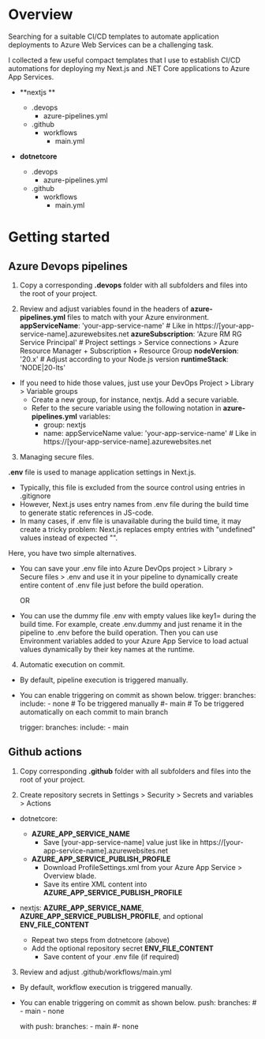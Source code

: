 # Overview

Searching for a suitable CI/CD templates to automate application deployments to Azure Web Services can be a challenging task.

I collected a few useful compact templates that I use to establish CI/CD automations for deploying my Next.js and .NET Core applications to Azure App Services.
- **nextjs **
  - .devops
    - azure-pipelines.yml
  - .github
    - workflows
      - main.yml

- **dotnetcore**
  - .devops
    - azure-pipelines.yml
  - .github
    - workflows
      - main.yml

# Getting started

## Azure Devops pipelines

1. Copy a corresponding **.devops** folder with all subfolders and files into the root of your project.

2. Review and adjust variables found in the headers of **azure-pipelines.yml** files to match with your Azure environment.
  **appServiceName**: 'your-app-service-name' # Like in https://[your-app-service-name].azurewebsites.net
  **azureSubscription**: 'Azure RM RG Service Principal' # Project settings > Service connections > Azure Resource Manager + Subscription + Resource Group
  **nodeVersion**: '20.x' # Adjust according to your Node.js version
  **runtimeStack**: 'NODE|20-lts'

  - If you need to hide those values, just use your DevOps Project > Library > Variable groups
    - Create a new group, for instance, nextjs. Add a secure variable.
    - Refer to the secure variable using the following notation in **azure-pipelines.yml**
      variables:
      - group: nextjs
      - name: appServiceName
        value: 'your-app-service-name' # Like in https://[your-app-service-name].azurewebsites.net
    
3. Managing secure files.

**.env** file is used to manage application settings in Next.js.
- Typically, this file is excluded from the source control using entries in .gitignore
- However, Next.js uses entry names from .env file during the build time to generate static references in JS-code.
- In many cases, if .env file is unavailable during the build time, it may create a tricky problem: 
  Next.js replaces empty entries with "undefined" values instead of expected "".

Here, you have two simple alternatives. 
- You can save your .env file into Azure DevOps project  > Library > Secure files > .env
  and use it in your pipeline to dynamically create entire content of .env file just before the build operation.
  
  OR
  
- You can use the dummy file .env with empty values like key1= during the build time. 
  For example, create .env.dummy and just rename it in the pipeline to .env before the build operation.
  Then you can use Environment variables added to your Azure App Service to load actual values dynamically by their key names at the runtime.

4. Automatic execution on commit.
- By default, pipeline execution is triggered manually.
- You can enable triggering on commit as shown below.
  trigger:
    branches:
      include:
        - none  # To be triggered manually
        #- main # To be triggered automatically on each commit to main branch      

  trigger:
    branches:
      include:
        - main

## Github actions

1. Copy corresponding **.github** folder with all subfolders and files into the root of your project.

2. Create repository secrets in Settings > Security > Secrets and variables > Actions
- dotnetcore:
  - **AZURE_APP_SERVICE_NAME**
    - Save [your-app-service-name] value just like in https://[your-app-service-name].azurewebsites.net
   - **AZURE_APP_SERVICE_PUBLISH_PROFILE**
     - Download ProfileSettings.xml from your Azure App Service > Overview blade.
     - Save its entire XML content into **AZURE_APP_SERVICE_PUBLISH_PROFILE**

- nextjs: **AZURE_APP_SERVICE_NAME**,  **AZURE_APP_SERVICE_PUBLISH_PROFILE**, and optional **ENV_FILE_CONTENT**
  - Repeat two steps from dotnetcore (above)
  - Add the optional repository secret **ENV_FILE_CONTENT**
    - Save content of your .env file (if required)

3. Review and adjust .github/workflows/main.yml
- By default, workflow execution is triggered manually.
- You can enable triggering on commit as shown below.
  push:
    branches:
      # - main
      - none
      
   with
  push:
    branches:
      - main
      #- none
      
